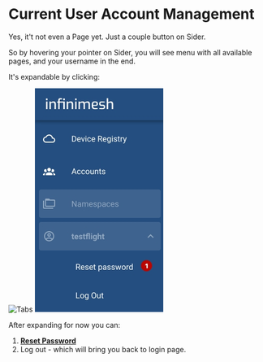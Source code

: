 # Current User Account Management

Yes, it't not even a Page yet. Just a couple button on Sider.

So by hovering your pointer on Sider, you will see menu with all available pages, and your username in the end.

It's expandable by clicking:

![Tabs](Images/current-user/sider.jpg.jpg?raw=true)
![Tabs](Images/current-user/sider-expanded.jpg?raw=true)

After expanding for now you can:

1. [**Reset Password**](https://github.com/slntopp/infinimesh-frontend-doc/wiki/Miscellaneous#reset-password)
2. Log out - which will bring you back to login page.